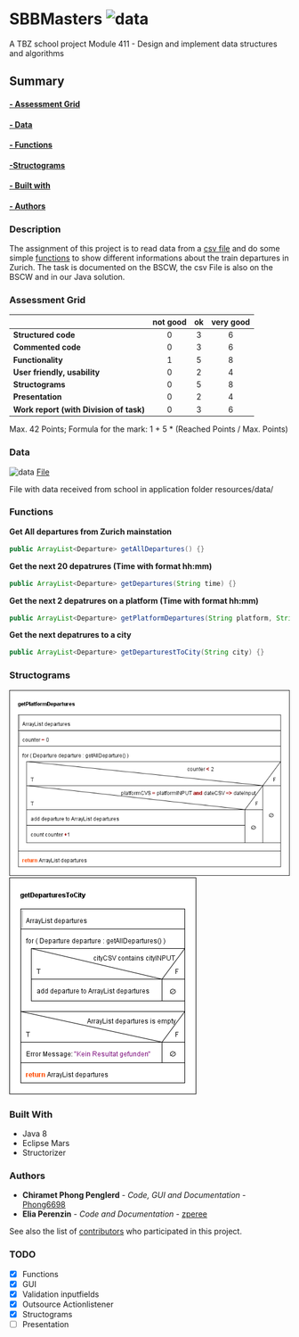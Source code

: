 # SBBMasters ![data](https://img.shields.io/badge/Status-development-orange.svg)
A TBZ school project
Module 411 - Design and implement data structures and algorithms 

## Summary

#### [- Assessment Grid](#assessment-grid)
#### [- Data](#data)
#### [- Functions](#functions)
#### [ -Structograms](#structograms)
#### [- Built with](#built-with)
#### [- Authors](#authors)

### Description
The assignment of this project is to read data from a [csv file](#data) and do some simple [functions](#functions) to show different informations about the train departures in Zurich. The task is documented on the BSCW, the csv File is also on the BSCW and in our Java solution. 


### Assessment Grid
|                                       |not good |ok       |very good|
| ------------------------------------- | :-----: | :-----: | :-----: |
|**Structured code**                    |0        |3        |6        |
|**Commented code**                     |0        |3        |6        |
|**Functionality**                      |1        |5        |8        |
|**User friendly, usability**           |0        |2        |4        |
|**Structograms**                       |0        |5        |8        |
|**Presentation**                       |0        |2        |4        |
|**Work report (with Division of task)**|0        |3        |6        |

Max. 42 Points; Formula for the mark: 1 + 5 * (Reached Points / Max. Points)


### Data 
![data](https://img.shields.io/badge/data-abfahrten__zhb.csv-green.svg)
[File](/resources/data/abfahrten_zhb.csv)


File with data received from school in application folder resources/data/


### Functions
**Get All departures from Zurich mainstation**
```java
public ArrayList<Departure> getAllDepartures() {}
```
**Get the next 20 depatrures (Time with format hh:mm)**
```java
public ArrayList<Departure> getDepartures(String time) {}
```
**Get the next 2 depatrures on a platform (Time with format hh:mm)**
```java
public ArrayList<Departure> getPlatformDepartures(String platform, String time) {}
```
**Get the next depatrures to a city**
```java
public ArrayList<Departure> getDeparturestToCity(String city) {}
```


### Structograms

![getPlatformDepartures](/resources/structograms/getPlatformDepartures.png)
![getDeparturesToCity](/resources/structograms/getDeparturesToCity.png)


### Built With

* Java 8 
* Eclipse Mars
* Structorizer


### Authors

* **Chiramet Phong Penglerd** - *Code, GUI and Documentation* - [Phong6698](https://github.com/Phong6698)
* **Elia Perenzin** - *Code and Documentation* - [zperee](https://github.com/zperee)

See also the list of [contributors](https://github.com/MastersProjects/SBBMasters/graphs/contributors) who participated in this project.


### TODO
- [x] Functions
- [x] GUI
- [x] Validation inputfields
- [x] Outsource Actionlistener
- [x] Structograms
- [ ] Presentation
